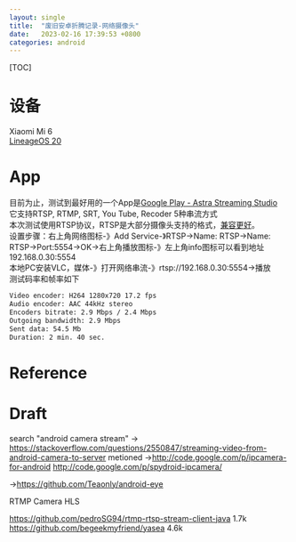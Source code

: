 ```yaml
---
layout: single
title:  "废旧安卓折腾记录-网络摄像头"
date:   2023-02-16 17:39:53 +0800
categories: android
---
```

[TOC]

# 设备
Xiaomi Mi 6  
[LineageOS 20][1]   

# App
目前为止，测试到最好用的一个App是[Google Play - Astra Streaming Studio](https://play.google.com/store/apps/details?id=miv.astudio&hl=en_US&gl=US)  
它支持RTSP, RTMP, SRT, You Tube, Recoder 5种串流方式  
本次测试使用RTSP协议，RTSP是大部分摄像头支持的格式，[兼容更好][2]。  
设置步骤：右上角网络图标-》Add Service-》RTSP->Name: RTSP->Name: RTSP->Port:5554->OK->右上角播放图标-》左上角info图标可以看到地址192.168.0.30:5554  
本地PC安装VLC，媒体-》打开网络串流-》rtsp://192.168.0.30:5554->播放  
测试码率和帧率如下  
```txt
Video encoder: H264 1280x720 17.2 fps
Audio encoder: AAC 44kHz stereo
Encoders bitrate: 2.9 Mbps / 2.4 Mbps
Outgoing bandwidth: 2.9 Mbps
Sent data: 54.5 Mb
Duration: 2 min. 40 sec.
```

# Reference
[1]: <https://wiki.lineageos.org/devices/sagit/install> "LineageOS Wiki - Install LineageOS on sagit"
[2]: <https://www.gumlet.com/learn/rtsp-vs-rtmp/#:~:text=RTSP%20is%20commonly%20used%20for,stored%20and%20delivered%20when%20needed.> "gumlet - A Comprehensive Overview of RTSP vs RTMP"



# Draft
search "android camera stream"
->
https://stackoverflow.com/questions/2550847/streaming-video-from-android-camera-to-server
metioned 
  ->http://code.google.com/p/ipcamera-for-android 
  http://code.google.com/p/spydroid-ipcamera/ 
  
  ->https://github.com/Teaonly/android-eye
  
RTMP Camera
HLS

https://github.com/pedroSG94/rtmp-rtsp-stream-client-java  1.7k
https://github.com/begeekmyfriend/yasea 4.6k
